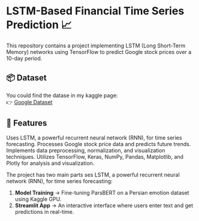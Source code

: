 # LSTM-Based Financial Time Series Prediction 📈 

This repository contains a project implementing LSTM (Long Short-Term Memory) networks using TensorFlow to predict Google stock prices over a 10-day period.

## 📦 Dataset
You could find the datase in my kaggle page:  
👉 [Google Dataset](https://www.kaggle.com/datasets/mbsoroush/google-dataset)

## 📌 Features

  Uses LSTM, a powerful recurrent neural network (RNN), for time series forecasting.
  Processes Google stock price data and predicts future trends.
  Implements data preprocessing, normalization, and visualization techniques.
  Utilizes TensorFlow, Keras, NumPy, Pandas, Matplotlib, and Plotly for analysis and visualization.

The project has two main parts ses LSTM, a powerful recurrent neural network (RNN), for time series forecasting:
1. **Model Training** → Fine-tuning ParsBERT on a Persian emotion dataset using Kaggle GPU.  
2. **Streamlit App** → An interactive interface where users enter text and get predictions in real-time.


